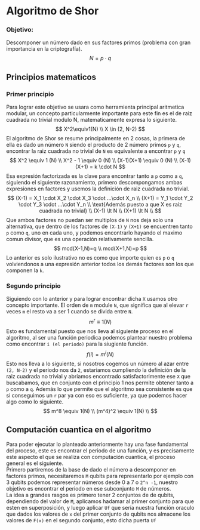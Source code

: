 # Algoritmo de Shor

### Objetivo:
Descomponer un número dado en sus factores primos (problema con gran importancia en la criptografía).
$$
N = p \cdot q
$$
## Principios matematicos
### Primer principio
Para lograr este objetivo se usara como herramienta principal aritmetica modular, un concepto particularmente importante para este fin es el de raiz cuadrada no trivial modulo N, matematicamente expresa lo siguiente.
$$
X^2\equiv1(N) \\
X \in (2, N-2)
$$
El algoritmo de Shor se resume principalmente en 2 cosas, la primera de ella es  dado un número `N` siendo el producto de 2 número primos `p` y `q`, encontrar la raiz cuadrada no trivial de `N` es equivalente a encontrar `p` y `q`
$$
X^2 \equiv 1 (N) \\
X^2 - 1 \equiv 0 (N) \\
(X-1)(X+1) \equiv 0 (N) \\
(X-1)(X+1) = k \cdot N 
$$
Esa expresión factorizada es la clave para encontrar tanto a `p` como a `q`, siguiendo el siguiente razonamiento, primero descompongamos ambas expresiones en factores y usemos la definición de raiz cuadrada no trivial.
$$
(X-1) = X_1 \cdot X_2 \cdot X_3 \cdot ...\cdot X_n \\
(X+1) = Y_1 \cdot Y_2 \cdot Y_3 \cdot ...\cdot Y_n  \\
\text{Además puesto a que X es raiz cuadrada no trivial} \\
(X-1) \lt N \\
(X+1) \lt N \\
$$
Que ambos factores no puedan ser multiplos de `N` nos deja solo una alternativa, que dentro de los factores de `(X-1)` y `(X+1)` se encuentren tanto `p` como `q`, uno en cada uno, y podemos encontrarlo hayando el maximo comun divisor, que es una operación relativamente sencilla.
$$
mcd(X-1,N)=q \\
mcd(X+1,N)=p
$$
Lo anterior es solo ilustrativo no es como que importe quien es `p` o `q` volviendonos a una expresión anterior todos los demás factores son los que componen la `k`.
### Segundo principio
Siguiendo con lo anterior y para lograr encontrar dicha `X` usamos otro concepto importante. El orden de `m` module `N`, que significa que al elevar `r` veces `m` el resto va a ser 1 cuando se divida entre `N`.
$$
m^r \equiv 1 (N)
$$
Esto es fundamental puesto que nos lleva al siguiente proceso en el algoritmo, al ser una función periodica podemos plantear nuestro problema como encontrar `i (el periodo)` para la siugiente función.
$$
f(i) = m^i(N)
$$
Esto nos lleva a lo siguiente, si nosotros cogemos un número al azar entre `(2, N-2)` y el periodo nos da `2`, estariamos cumpliendo la definición de la raiz cuadrada no trivial y abriamos encontrado satisfactorimente ese `X` que buscabamos, que en conjunto con el principio 1 nos permite obtener tanto a `p` como a `q`. Además lo que permite que el algoritmo sea consistente es que si conseguimos un `r` par ya con eso es suficiente, ya que podemos hacer algo como lo siguiente.
$$
m^8 \equiv 1(N) \\
(m^4)^2 \equiv 1(N) \\
$$

## Computación cuantica en el algoritmo
Para poder ejecutar lo planteado anteriormente hay una fase fundamental del proceso, este es encontrar el periodo de una función, y es precisamente este aspecto el que se realiza con computación cuantica, el proceso general es el siguiente. \
Primero partiremos de la base de dado el número a descomponer en factores primos, necesitaremos `M` qubits para representarlo por ejemplo con 3 qubits podemos representar números desde 0 a 7 o `2^n -1`, nuestro objetivo es encontrar el periodo en ese subconjunto `M` de números. \
La idea a grandes rasgos es primero tener 2 conjuntos de de qubits, dependiendo del valor de `M`, aplicamos hadamar al primer conjunto para que esten en superposición, y luego aplicar `Uf` que sería nuestra función oraculo que dados los valores de `x` del primer conjunto de qubits nos almacene los valores de `F(x)` en el segundo conjunto, esto dicha puerta `Uf` 